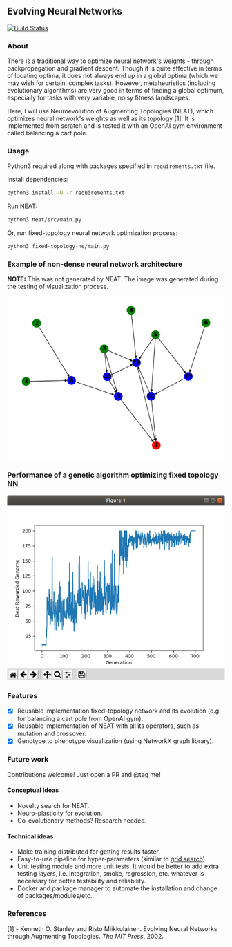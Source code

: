 ## Evolving Neural Networks

[![Build Status](https://travis-ci.com/oneturkmen/evolving-nets.svg?branch=master)](https://travis-ci.com/oneturkmen/evolving-nets)
 

### About

There is a traditional way to optimize neural network's weights - through backpropagation and gradient descent. Though it is quite effective in terms of locating optima, it does not always end up in a global optima (which we may wish for certain, complex tasks). However, metaheuristics (including evolutionary algorithms) are very good in terms of finding a global optimum, especially for tasks with very variable, noisy fitness landscapes. 

Here, I will use Neuroevolution of Augmenting Topologies (NEAT), which optimizes neural network's weights as well as its topology [1]. It is implemented from scratch and is tested it with an OpenAI gym environment called balancing a cart pole.

### Usage

Python3 required along with packages specified in `requirements.txt` file.

Install dependencies:

```bash
python3 install -U -r requirements.txt
```

Run NEAT:

```bash
python3 neat/src/main.py
```

Or, run fixed-topology neural network optimization process:

```bash
python3 fixed-topology-ne/main.py
```

### Example of non-dense neural network architecture

**NOTE:** This was not generated by NEAT. The image was generated during the testing of visualization process.

![results_neat](./results/test_im.png)

### Performance of a genetic algorithm optimizing fixed topology NN

![results_fixed_topology](./results/fixed_topology_stats.png)

### Features

- [x] Reusable implementation fixed-topology network and its evolution (e.g. for balancing a cart pole from OpenAI gym).
- [x] Reusable implementation of NEAT with all its operators, such as mutation and crossover.
- [x] Genotype to phenotype visualization (using NetworkX graph library).

### Future work

Contributions welcome! Just open a PR and @tag me!

#### Conceptual Ideas

- Novelty search for NEAT.
- Neuro-plasticity for evolution. 
- Co-evolutionary methods? Research needed.

#### Technical ideas

- Make training distributed for getting results faster.
- Easy-to-use pipeline for hyper-parameters (similar to [grid search](https://scikit-learn.org/stable/modules/generated/sklearn.model_selection.GridSearchCV.html)).
- Unit testing module and more unit tests. It would be better to add extra testing layers, i.e. integration, smoke, regression, etc. whatever is necessary for better testability and reliability.
- Docker and package manager to automate the installation and change of packages/modules/etc.


### References

[1] - Kenneth O. Stanley and Risto Miikkulainen. Evolving Neural Networks through Augmenting Topologies. *The MIT Press*, 2002.
